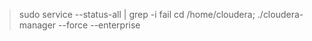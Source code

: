 > sudo service --status-all | grep -i fail
> cd /home/cloudera;
> ./cloudera-manager --force --enterprise

